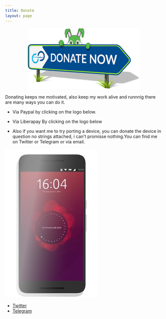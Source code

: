 ```yaml
---
title: Donate
layout: page
---
```

<p align="center">
<img src="https://github.com/rubencarneiro/rubencarneiro.io/blob/main/assets/images/donate/donate.gif?raw=true)"
</p>

<p>Donating keeps me motivated, also keep my work alive and runnnig there are many ways you can do it.</p>

- Via Paypal by clicking on the logo below.
- Via Liberapay  By clicking on the logo below

- <p>Also if you want me to try porting a device, you can donate the device in question no strings attached, i can't promisse nothing.You can find me on Twitter or Telegram or via email.</p>


![Device](https://github.com/rubencarneiro/rubencarneiro.io/blob/main/assets/images/donate/device.png?raw=true?)


- <a href="https://twitter.com/rubenlcarneiro">Twitter</a>
- <a href="https://t.me/rubencarneiro">Telegram</a>



